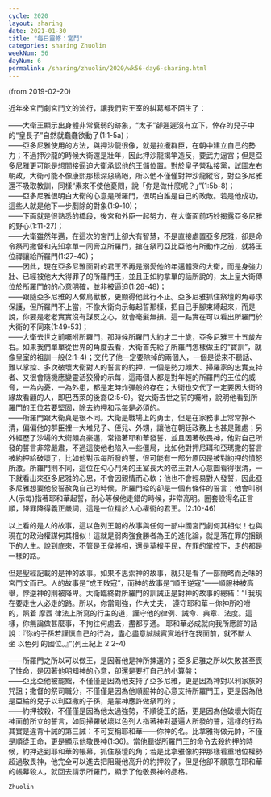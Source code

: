 ```yaml
---
cycle: 2020
layout: sharing
date: 2021-01-30
title: "每日靈修：宮鬥"
categories: sharing Zhuolin
weekNum: 56
dayNum: 6
permalink: /sharing/zhuolin/2020/wk56-day6-sharing.html
---
```

(from 2019-02-20)

近年來宮鬥劇宮鬥文的流行，讓我們對王室的糾葛都不陌生了：  

——大衛王顯示出身體非常衰弱的跡象，“太子”卻遲遲沒有立下，倖存的兒子中的“皇長子”自然就蠢蠢欲動了(1:1-5a)；    
——亞多尼雅使用的方法，與押沙龍很像，就是拉攏群臣，在朝中建立自己的勢力；不過押沙龍的時候大衛還是壯年，因此押沙龍揭竿造反，要武力逼宮；但是亞多尼雅更可能是想間接逼迫大衛承認他的王儲位置。對於皇子營私接黨，試圖左右朝政，大衛可能不像康熙那樣深惡痛絕，所以他不僅僅對押沙龍縱容，對亞多尼雅還不吸取教訓，同樣“素來不使他憂悶，說「你是做什麼呢？」”(1:5b-8)；    
——亞多尼雅很明白大衛的心意是所羅門，很明白誰是自己的政敵。若是他成功，這些人就是他下一步剷除的對象(1:9-10)；    
——下面就是很熟悉的橋段，後宮和外臣一起努力，在大衛面前巧妙揭露亞多尼雅的野心(1:11-27)；    
——大衛雖然年邁，在這次的宮鬥上卻大有智慧，不是直接處置亞多尼雅，卻是命令祭司撒督和先知拿單一同膏立所羅門，搶在祭司亞比亞他有所動作之前，就將王位禪讓給所羅門(1:27-40)；    
——因此，現在亞多尼雅面對的君王不再是溺愛他的年邁體衰的大衛，而是身強力壯、已經被他大大得罪了的所羅門王，並且正如約拿單的話所說的，太上皇大衛傳位於所羅門的的心意明確，並非被逼迫(1:28-48)；    
——跟隨亞多尼雅的人做鳥獸散，更顯得他此行不正。亞多尼雅抓住祭壇的角尋求保護，但所羅門不上當，不像大衛向示每起誓那樣，把自己手腳束縛起來，而是說，你要是老老實實沒有謀反之心，就會毫髮無損。這一點實在可以看出所羅門於大衛的不同來(1:49-53)；    
——大衛去世之前囑咐所羅門，那時候所羅門大約才二十歲，亞多尼雅三十五歲左右。如果我們單單從世界的角度去看，大衛首先給了所羅門怎樣做王的“寶訓”，就像皇室的祖訓一般(2:1-4)；交代了他一定要除掉的兩個人，一個是從來不聽話、難以掌控、多次破壞大衛對人的誓言的約押，一個是勢力頗大、掃羅家的忠實支持者、又很會隨機應變靈活狡猾的示每，這兩個人都是對年輕的所羅門的王位的威脅，一為內憂，一為外患，都是定時炸彈般的存在；大衛也交代了一定要因大衛的緣故看顧的人，即巴西萊的後裔(2:5-9)。從大衛去世之前的囑咐，說明他看到所羅門的王位若要堅固，除去約押和示每是必須的。    
——所羅門跟大衛真是很不同。大衛是戰場上的勇士，但是在家務事上常常拎不清，偏偏他的群臣裡一大堆兒子、侄兒、外甥，讓他在朝廷政務上也甚是難處；另外經歷了沙場的大衛頗為豪邁，常指著耶和華發誓，並且因著敬畏神，他對自己所發的誓言非常嚴肅，不過這使他也陷入一些僵局，比如他對押尼珥和亞瑪撒的誓言被約押給破壞了，比如他對示每所發的誓，很可能有一部分原因是被對約押的憤怒所激。所羅門則不同，這位在勾心鬥角的王室長大的帝王對人心意圖看得很清，一下就看出來亞多尼雅的心思，不會因親情而心軟；他也不會輕易對人發誓，因此亞多尼雅想要他發誓赦免自己的時候，所羅門給的卻是一個有條件的誓言；他會叫別人(示每)指著耶和華起誓，耐心等候他走錯的時候，非常高明。圈套設得名正言順，降罪降得義正嚴詞，這是一位精於人心權術的君王。(2:10-46)  

以上看的是人的故事，這以色列王朝的故事與任何一部中國宮鬥劇何其相似！也與現在的政治權謀何其相似！這就是弱肉強食勝者為王的進化論，就是落在罪的捆鎖下的人生。說到底來，不管是王侯將相，還是草根平民，在罪的掌控下，走的都是一樣的路。  

但是聖經記載的是神的故事。如果不思索神的故事，就只是看了一部簡略而乏味的宮鬥文而已。人的故事是“成王敗寇”，而神的故事是“順王逆寇”——順服神被高舉，悖逆神的則被降卑。大衛臨終對所羅門的訓誡正是對神的故事的總結：“「我現在要走世人必走的路。所以，你當剛強，作大丈夫， 遵守耶和華－你神所吩咐的，照着 摩西 律法上所寫的行主的道，謹守他的律例、誡命、典章、法度。這樣，你無論做甚麼事，不拘往何處去，盡都亨通。 耶和華必成就向我所應許的話說：『你的子孫若謹慎自己的行為，盡心盡意誠誠實實地行在我面前，就不斷人坐 以色列 的國位。』”(列王紀上 2:2-4)  

——所羅門之所以可以做王，是因著他是神所揀選的；亞多尼雅之所以失敗甚至喪了性命，是因著他明知神的心意，卻還是要打自己的小算盤；    
——亞比亞他被罷黜，不僅僅是因為他支持了亞多尼雅，更是因為神對以利家族的咒詛；撒督的祭司職分，不僅僅是因為他順服神的心意支持所羅門王，更是因為他是亞綸的兒子以利亞撒的子孫，是蒙神應許做祭司的；    
——約押被殺，不僅僅是因為他太過強勢，不順從王的話，更是因為他破壞大衛在神面前所立的誓言，如同掃羅破壞以色列人指著神對基遍人所發的誓，這樣的行為其實是違背十誡的第三誡：不可妄稱耶和華——你神的名。比拿雅得做元帥，不僅是順從王命，更是顯示他敬畏神(1:36)。當他聽從所羅門王的命令去殺約押的時候，約押逃到耶和華的帳幕，抓住祭壇的角；若是比拿雅像約押那樣看重地位權勢超過敬畏神，他完全可以進去把阻礙他高升的約押殺了，但是他卻不願意在耶和華的帳幕殺人，就回去請示所羅門，顯示了他敬畏神的品格。  

`Zhuolin`  

